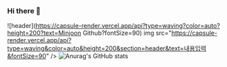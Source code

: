 ### Hi there 👋
![header](https://capsule-render.vercel.app/api?type=waving?color=auto?height=200?text=Minjoon Github?fontSize=90)
img src="https://capsule-render.vercel.app/api?type=waving&color=auto&height=200&section=header&text=내용입력&fontSize=90" />
![Anurag's GitHub stats](https://github-readme-stats.vercel.app/api?username=MinjoonHK&show_icons=true&theme=radical)
